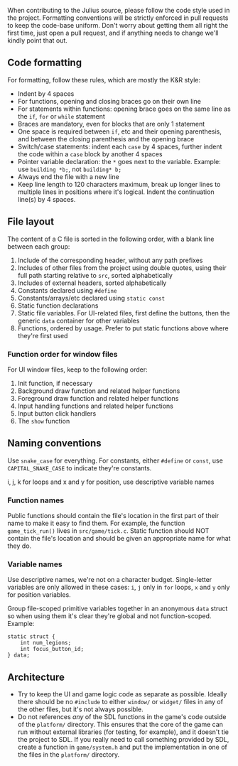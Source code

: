 When contributing to the Julius source, please follow the code style used in the project. Formatting conventions will be strictly enforced in pull requests to keep the code-base uniform. Don't worry about getting them all right the first time, just open a pull request, and if anything needs to change we'll kindly point that out.

## Code formatting

For formatting, follow these rules, which are mostly the K&R style:
- Indent by 4 spaces
- For functions, opening and closing braces go on their own line
- For statements within functions: opening brace goes on the same line as the `if`, `for` or `while` statement
- Braces are mandatory, even for blocks that are only 1 statement
- One space is required between `if`, etc and their opening parenthesis, and between the closing parenthesis and the opening brace
- Switch/case statements: indent each `case` by 4 spaces, further indent the code within a `case` block by another 4 spaces
- Pointer variable declaration: the `*` goes next to the variable. Example: use `building *b;`, not `building* b;`
- Always end the file with a new line
- Keep line length to 120 characters maximum, break up longer lines to multiple lines in positions where it's logical. Indent the continuation line(s) by 4 spaces.

## File layout

The content of a C file is sorted in the following order, with a blank line between each group:

1. Include of the corresponding header, without any path prefixes
1. Includes of other files from the project using double quotes, using their full path starting relative to `src`, sorted alphabetically
1. Includes of external headers, sorted alphabetically
1. Constants declared using `#define`
1. Constants/arrays/etc declared using `static const`
1. Static function declarations
1. Static file variables. For UI-related files, first define the buttons, then the generic `data` container for other variables
1. Functions, ordered by usage. Prefer to put static functions above where they're first used

### Function order for window files

For UI window files, keep to the following order:

1. Init function, if necessary
1. Background draw function and related helper functions
1. Foreground draw function and related helper functions
1. Input handling functions and related helper functions
1. Input button click handlers
1. The `show` function

## Naming conventions

Use `snake_case` for everything. For constants, either `#define` or `const`, use `CAPITAL_SNAKE_CASE` to indicate they're constants.

 i, j, k for loops and x and y for position, use descriptive variable names

### Function names

Public functions should contain the file's location in the first part of their name to make it easy to find them. For example, the function `game_tick_run()` lives in `src/game/tick.c`.
Static function should NOT contain the file's location and should be given an appropriate name for what they do.

### Variable names

Use descriptive names, we're not on a character budget. Single-letter variables are only allowed in these cases: `i`, `j` only in `for` loops, `x` and `y` only for position variables.

Group file-scoped primitive variables together in an anonymous `data` struct so when using them it's clear they're global and not function-scoped. Example:

    static struct {
        int num_legions;
        int focus_button_id;
    } data;

## Architecture

- Try to keep the UI and game logic code as separate as possible. Ideally there should be no `#include` to either `window/` or `widget/` files in any of the other files, but it's not always possible.
- Do not references _any_ of the SDL functions in the game's code outside of the `platform/` directory. This ensures that the core of the game can run without external libraries (for testing, for example), and it doesn't tie the project to SDL. If you really need to call something provided by SDL, create a function in `game/system.h` and put the implementation in one of the files in the `platform/` directory.